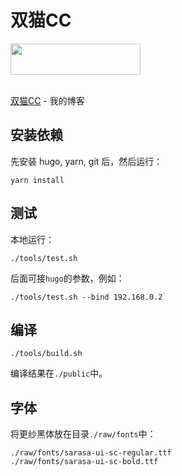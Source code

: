 # 双猫CC

<a href="https://catcat.cc">
<img src="https://catcat.cc/images/2cats.png" width="208" height="50" /></a>
<br>
<br>

[双猫CC](https://catcat.cc) - 我的博客

## 安装依赖

先安装 hugo, yarn, git 后，然后运行：

```shell
yarn install
```

## 测试

本地运行：

```shell
./tools/test.sh
```

后面可接`hugo`的参数，例如：

```shell
./tools/test.sh --bind 192.168.0.2
```

## 编译

```shell
./tools/build.sh
```

编译结果在`./public`中。

## 字体

将更纱黑体放在目录`./raw/fonts`中：

```text
./raw/fonts/sarasa-ui-sc-regular.ttf
./raw/fonts/sarasa-ui-sc-bold.ttf
```
